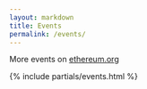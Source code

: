 ```yaml
---
layout: markdown
title: Events
permalink: /events/
---
```



More events on [ethereum.org](https://ethereum.org/en/community/events/)

{% include partials/events.html %}
